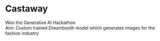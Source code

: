# Castaway
Won the Generative AI Hackathon </br>
Aim: Custom trained Dreambooth model which generates images for the fashion industry
